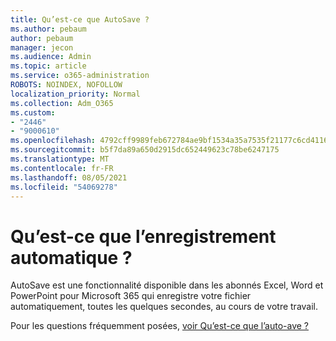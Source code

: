 ```yaml
---
title: Qu’est-ce que AutoSave ?
ms.author: pebaum
author: pebaum
manager: jecon
ms.audience: Admin
ms.topic: article
ms.service: o365-administration
ROBOTS: NOINDEX, NOFOLLOW
localization_priority: Normal
ms.collection: Adm_O365
ms.custom:
- "2446"
- "9000610"
ms.openlocfilehash: 4792cff9989feb672784ae9bf1534a35a7535f21177c6cd41169796536fb41ce
ms.sourcegitcommit: b5f7da89a650d2915dc652449623c78be6247175
ms.translationtype: MT
ms.contentlocale: fr-FR
ms.lasthandoff: 08/05/2021
ms.locfileid: "54069278"
---
```

# <a name="what-is-autosave"></a>Qu’est-ce que l’enregistrement automatique ?

AutoSave est une fonctionnalité disponible dans les abonnés Excel, Word et PowerPoint pour Microsoft 365 qui enregistre votre fichier automatiquement, toutes les quelques secondes, au cours de votre travail. 

Pour les questions fréquemment posées, [voir Qu’est-ce que l’auto-ave ?](https://support.office.com/article/6d6bd723-ebfd-4e40-b5f6-ae6e8088f7a5)